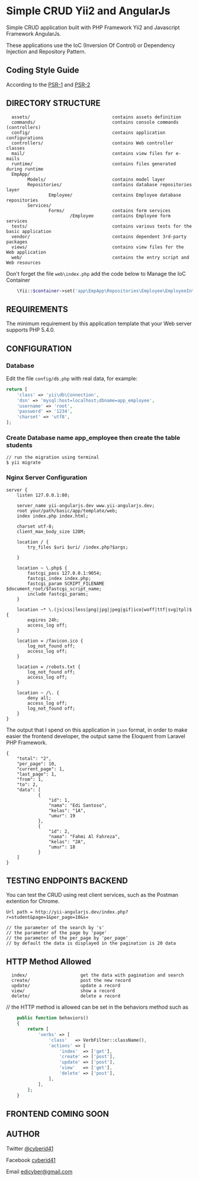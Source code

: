 Simple CRUD Yii2 and AngularJs
==========================================================

Simple CRUD application built with PHP Framework Yii2 and Javascript Framework AngularJs.

These applications use the IoC (Inversion Of Control) or Dependency Injection and Repository Pattern.

Coding Style Guide
------------------
According to the [PSR-1](http://www.php-fig.org/psr/psr-1/) and [PSR-2](http://www.php-fig.org/psr/psr-2/)

DIRECTORY STRUCTURE
-------------------

      assets/                               contains assets definition
      commands/                             contains console commands (controllers)
      config/                               contains application configurations
      controllers/                          contains Web controller classes
      mail/                                 contains view files for e-mails
      runtime/                              contains files generated during runtime
      EmpApp/
            Models/                         contains model layer
            Repositories/                   contains database repositories layer
                    Employee/               contains Employee database repositories
            Services/
                    Forms/                  contains form services
                            /Employee       contains Employee form services
      tests/                                contains various tests for the basic application
      vendor/                               contains dependent 3rd-party packages
      views/                                contains view files for the Web application
      web/                                  contains the entry script and Web resources


Don't forget the file ```web\index.php``` add the code below to Manage the IoC Container

```php
    \Yii::$container->set('app\EmpApp\Repositories\Employee\EmployeeInterface', 'app\EmpApp\Repositories\Employee\EmployeeRepository');
```


REQUIREMENTS
------------

The minimum requirement by this application template that your Web server supports PHP 5.4.0.


CONFIGURATION
-------------

### Database

Edit the file `config/db.php` with real data, for example:

```php
return [
    'class' => 'yii\db\Connection',
    'dsn' => 'mysql:host=localhost;dbname=app_employee',
    'username' => 'root',
    'password' => '1234',
    'charset' => 'utf8',
];
```
### Create Database name app_employee then create the table students
```
// run the migration using terminal
$ yii migrate
```

### Nginx Server Configuration

```
server {
    listen 127.0.0.1:80;

    server_name yii-angularjs.dev www.yii-angularjs.dev;
    root your/path/basic/app/template/web;
    index index.php index.html;

    charset utf-8;
    client_max_body_size 128M;

    location / {
        try_files $uri $uri/ /index.php?$args;

    }

    location ~ \.php$ {
    	fastcgi_pass 127.0.0.1:9054;
	    fastcgi_index index.php;
	    fastcgi_param SCRIPT_FILENAME $document_root/$fastcgi_script_name;
	    include fastcgi_params;
    }

    location ~* \.(js|css|less|png|jpg|jpeg|gif|ico|woff|ttf|svg|tpl)$ {
        expires 24h;
        access_log off;
    }

    location = /favicon.ico {
        log_not_found off;
        access_log off;
    }

    location = /robots.txt {
        log_not_found off;
        access_log off;
    }

    location ~ /\. {
        deny all;
        access_log off;
        log_not_found off;
    }
}
```
The output that I spend on this application in ```json``` format, in order to make easier the frontend developer, the output same the Eloquent from Laravel PHP Framework.

```
{
    "total": "2",
    "per_page": 10,
    "current_page": 1,
    "last_page": 1,
    "from": 1,
    "to": 2,
    "data": [
            {
                "id": 1,
                "nama": "Edi Santoso",
                "kelas": "1A",
                "umur": 19
            },
            {
                "id": 2,
                "nama": "Fahmi Al Fahreza",
                "kelas": "2A",
                "umur": 18
            }
    ]
}
```

TESTING ENDPOINTS BACKEND
-------------------------
You can test the CRUD using rest client services, such as the Postman extention for Chrome.

```
Url path = http://yii-angularjs.dev/index.php?r=student&page=1&per_page=10&s=

// the parameter of the search by 's'
// the parameter of the page by 'page'
// the parameter of the per_page by 'per_page'
// by default the data is displayed in the pagination is 20 data
```

HTTP Method Allowed
-------------------

      index/                    get the data with pagination and search
      create/                   post the new record
      update/                   update a record
      view/                     show a record
      delete/                   delete a record

// the HTTP method is allowed can be set in the behaviors method such as
```php
    public function behaviors()
    {
        return [
            'verbs' => [
                'class'   => VerbFilter::className(),
                'actions' => [
                    'index'  => ['get'],
                    'create' => ['post'],
                    'update' => ['post'],
                    'view'   => ['get'],
                    'delete' => ['post'],
                ],
            ],
        ];
    }
```

FRONTEND COMING SOON
--------------------


AUTHOR
------


Twitter [@cyberid41](http://twitter.com/cyberid41)

Facebook [cyberid41](http://facebook.com/cyberid41)

Email [edicyber@gmail.com](mailto:edicyebr@gmail.com)

